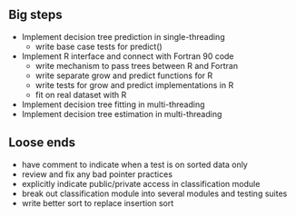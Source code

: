 
Big steps
---------

* Implement decision tree prediction in single-threading
	* write base case tests for predict()
* Implement R interface and connect with Fortran 90 code
	* write mechanism to pass trees between R and Fortran
	* write separate grow and predict functions for R
	* write tests for grow and predict implementations in R
	* fit on real dataset with R
* Implement decision tree fitting in multi-threading
* Implement decision tree estimation in multi-threading

Loose ends
----------
* have comment to indicate when a test is on sorted data only
* review and fix any bad pointer practices
* explicitly indicate public/private access in classification module
* break out classification module into several modules and testing suites
* write better sort to replace insertion sort
